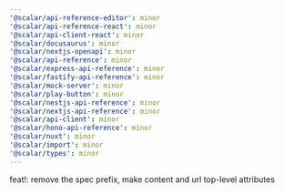 ```yaml
---
'@scalar/api-reference-editor': minor
'@scalar/api-reference-react': minor
'@scalar/api-client-react': minor
'@scalar/docusaurus': minor
'@scalar/nextjs-openapi': minor
'@scalar/api-reference': minor
'@scalar/express-api-reference': minor
'@scalar/fastify-api-reference': minor
'@scalar/mock-server': minor
'@scalar/play-button': minor
'@scalar/nestjs-api-reference': minor
'@scalar/nextjs-api-reference': minor
'@scalar/api-client': minor
'@scalar/hono-api-reference': minor
'@scalar/nuxt': minor
'@scalar/import': minor
'@scalar/types': minor
---
```


feat!: remove the spec prefix, make content and url top-level attributes
